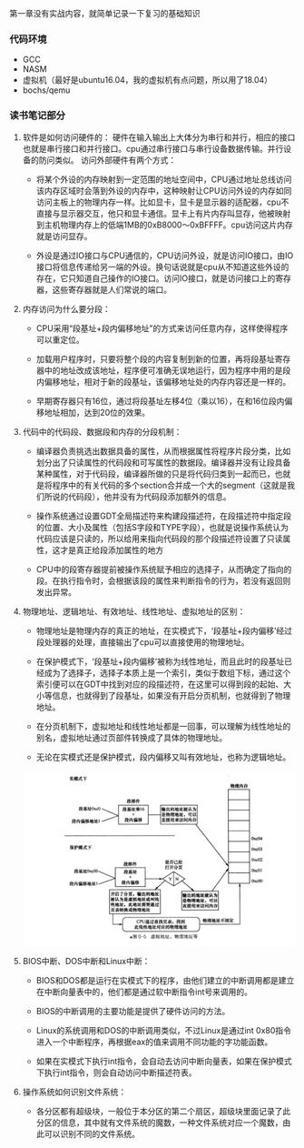 第一章没有实战内容，就简单记录一下复习的基础知识

### 代码环境  
- GCC
- NASM
- 虚拟机（最好是ubuntu16.04，我的虚拟机有点问题，所以用了18.04）
- bochs/qemu

### 读书笔记部分
1. 软件是如何访问硬件的：
硬件在输入输出上大体分为串行和并行，相应的接口也就是串行接口和并行接口。cpu通过串行接口与串行设备数据传输。并行设备的防问类似。
访问外部硬件有两个方式：
   - 将某个外设的内存映射到一定范围的地址空间中，CPU通过地址总线访问该内存区域时会落到外设的内存中，这种映射让CPU访问外设的内存如同访问主板上的物理内存一样。比如显卡，显卡是显示器的适配器，cpu不直接与显示器交互，他只和显卡通信。显卡上有片内存叫显存，他被映射到主机物理内存上的低端1MB的0xB8000～0xBFFFF。cpu访问这片内存就是访问显存。

   - 外设是通过IO接口与CPU通信的，CPU访问外设，就是访问IO接口，由IO接口将信息传递给另一端的外设。换句话说就是cpu从不知道这些外设的存在，它只知道自己操作的IO接口。访问IO接口，就是访问接口上的寄存器，这些寄存器就是人们常说的端口。
  
2. 内存访问为什么要分段：
   - CPU采用“段基址+段内偏移地址”的方式来访问任意内存，这样使得程序可以重定位。
  
   -  加载用户程序时，只要将整个段的内容复制到新的位置，再将段基址寄存器中的地址改成该地址，程序便可准确无误地运行，因为程序中用的是段内偏移地址，相对于新的段基址，该偏移地址处的内存内容还是一样的。
   -  早期寄存器只有16位，通过将段基址左移4位（乘以16），在和16位段内偏移地址相加，达到20位的效果。

3. 代码中的代码段、数据段和内存的分段机制：
   -  编译器负责挑选出数据具备的属性，从而根据属性将程序片段分类，比如划分出了只读属性的代码段和可写属性的数据段。编译器并没有让段具备某种属性，对于代码段，编译器所做的只是将代码归类到一起而已，也就是将程序中的有关代码的多个section合并成一个大的segment（这就是我们所说的代码段），他并没有为代码段添加额外的信息。
  
   -  操作系统通过设置GDT全局描述符来构建段描述符，在段描述符中指定段的位置、大小及属性（包括S字段和TYPE字段），也就是说操作系统认为代码应该是只读的，所以给用来指向代码段的那个段描述符设置了只读属性，这才是真正给段添加属性的地方
   -  CPU中的段寄存器提前被操作系统赋予相应的选择子，从而确定了指向的段。在执行指令时，会根据该段的属性来判断指令的行为，若没有返回则发出异常。

4. 物理地址、逻辑地址、有效地址、线性地址、虚拟地址的区别：
   - 物理地址是物理内存的真正的地址，在实模式下，‘段基址+段内偏移’经过段处理器的处理，直接输出了cpu可以直接使用的物理地址。

   - 在保护模式下，‘段基址+段内偏移’被称为线性地址，而且此时的段基址已经成为了选择子，选择子本质上是一个索引，类似于数组下标，通过这个索引便可以在GDT中找到对应的段描述符，在这里可以得到段的起始、大小等信息，也就得到了段基址，如果没有开启分页机制，也就得到了物理地址。
   - 在分页机制下，虚拟地址和线性地址都是一回事，可以理解为线性地址的别名，虚拟地址通过页部件转换成了具体的物理地址。
   - 无论在实模式还是保护模式，段内偏移又叫有效地址，也称为逻辑地址。
    
    ![](img/1.png)

5. BIOS中断、DOS中断和Linux中断：
    - BIOS和DOS都是运行在实模式下的程序，由他们建立的中断调用都是建立在中断向量表中的，他们都是通过软中断指令int号来调用的。
  
   - BIOS的中断调用的主要功能是提供了硬件访问的方法。
   - Linux的系统调用和DOS的中断调用类似，不过Linux是通过int 0x80指令进入一个中断程序，再根据eax的值来调用不同功能的字功能函数。
   - 如果在实模式下执行int指令，会自动去访问中断向量表，如果在保护模式 下执行int指令，则会自动访问中断描述符表。

6. 操作系统如何识别文件系统：
   - 各分区都有超级块，一般位于本分区的第二个扇区，超级块里面记录了此分区的信息，其中就有文件系统的魔数，一种文件系统对应一个魔数，由此可以识别不同的文件系统。
